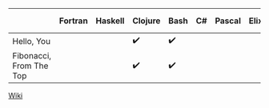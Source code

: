 |  | Fortran | Haskell | Clojure | Bash | C# | Pascal | Elixir | Erlang | Common Lisp | F# | Racket | OCaml | Go | Groovy | C | C++ | Python | Ruby | Java | Scala | R | Coffeescript | JavaScript | Perl | PHP | Lua | Objective-C | Smalltalk |  
| ------------------ | --------- | ---- | ----------------------- | ---- |---- |---- |---- |---- |---- |---- |---- |---- |---- | ---- | ----- | ---- | ----------------------- | ---- |---- |---- |---- |---- |---- |---- |---- |---- |---- |---- |
|Hello, You|||:heavy_check_mark:|:heavy_check_mark:|||||:heavy_check_mark:||||||:heavy_check_mark:|||||||||||||
|Fibonacci, From The Top|||:heavy_check_mark:|:heavy_check_mark:|||||:heavy_check_mark:||||||:heavy_check_mark:|||||||||||||

[Wiki](https://github.com/SamPutnam/Short-Programs-and-Lots-of-Languages/wiki)
